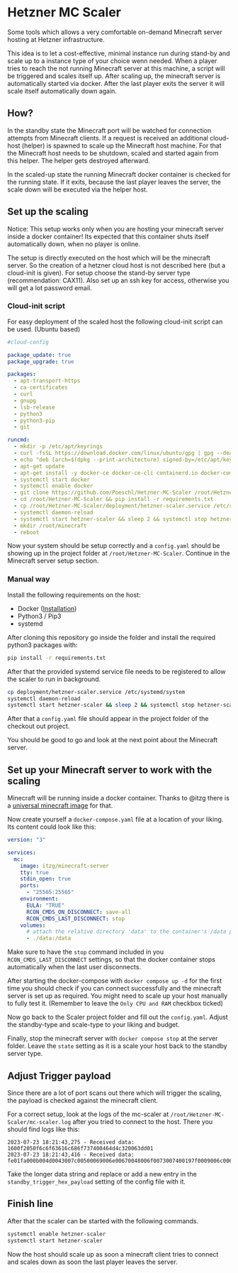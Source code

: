 # Hetzner MC Scaler

Some tools which allows a very comfortable on-demand Minecraft server hosting at Hetzner infrastructure.

This idea is to let a cost-effective, minimal instance run during stand-by and scale up to a instance type of your
choice wenn needed.
When a player tries to reach the not running Minecraft server at this machine, a script will be triggered and scales
itself up.
After scaling up, the minecraft server is automatically started via docker.
After the last player exits the server it will scale itself automatically down again.

## How?

In the standby state the Minecraft port will be watched for connection attempts from Minecraft clients.
If a request is received an additional cloud-host (helper) is spawned to scale up the Minecraft host machine.
For that the Minecraft host needs to be shutdown, scaled and started again from this helper.
The helper gets destroyed afterward.

In the scaled-up state the running Minecraft docker container is checked for the running state.
If it exits, because the last player leaves the server, the scale down will be executed via the helper host.

## Set up the scaling

Notice: This setup works only when you are hosting your minecraft server inside a docker container!
Its expected that this container shuts itself automatically down, when no player is online.

The setup is directly executed on the host which will be the minecraft server.
So the creation of a hetzner cloud host is not described here (but a cloud-init is given).
For setup choose the stand-by server type (recommendation: CAX11).
Also set up an ssh key for access, otherwise you will get a lot password email.

### Cloud-init script

For easy deployment of the scaled host the following cloud-init script can be used. (Ubuntu based)

```yaml
#cloud-config

package_update: true
package_upgrade: true

packages:
  - apt-transport-https
  - ca-certificates
  - curl
  - gnupg
  - lsb-release
  - python3
  - python3-pip
  - git

runcmd:
  - mkdir -p /etc/apt/keyrings
  - curl -fsSL https://download.docker.com/linux/ubuntu/gpg | gpg --dearmor -o /etc/apt/keyrings/docker.gpg
  - echo "deb [arch=$(dpkg --print-architecture) signed-by=/etc/apt/keyrings/docker.gpg] https://download.docker.com/linux/ubuntu  $(lsb_release -cs) stable" | tee /etc/apt/sources.list.d/docker.list > /dev/null
  - apt-get update 
  - apt-get install -y docker-ce docker-ce-cli containerd.io docker-compose-plugin
  - systemctl start docker
  - systemctl enable docker
  - git clone https://github.com/Poeschl/Hetzner-MC-Scaler /root/Hetzner-MC-Scaler
  - cd /root/Hetzner-MC-Scaler && pip install -r requirements.txt
  - cp /root/Hetzner-MC-Scaler/deployment/hetzner-scaler.service /etc/systemd/system
  - systemctl daemon-reload
  - systemctl start hetzner-scaler && sleep 2 && systemctl stop hetzner-scaler
  - mkdir /root/minecraft
  - reboot

```

Now your system should be setup correctly and a `config.yaml` should be showing up in the project folder at
`/root/Hetzner-MC-Scaler`. Continue in the Minecraft server setup section.

### Manual way

Install the following requirements on the host:

* Docker ([Installation](https://docs.docker.com/engine/install/ubuntu/))
* Python3 / Pip3
* systemd

After cloning this repository go inside the folder and install the required python3 packages with:

```bash
pip install -r requirements.txt
```

After that the provided systemd service file needs to be registered to allow the scaler to run in background.

```bash
cp deployment/hetzner-scaler.service /etc/systemd/system
systemctl daemon-reload
systemctl start hetzner-scaler && sleep 2 && systemctl stop hetzner-scaler 
```

After that a `config.yaml` file should appear in the project folder of the checkout out project.

You should be good to go and look at the next point about the Minecraft server.

## Set up your Minecraft server to work with the scaling

Minecraft will be running inside a docker container.
Thanks to @itzg there is a [universal minecraft image](https://github.com/itzg/docker-minecraft-server) for that.

Now create yourself a `docker-compose.yaml` file at a location of your liking.
Its content could look like this:

```yaml
version: "3"

services:
  mc:
    image: itzg/minecraft-server
    tty: true
    stdin_open: true
    ports:
      - "25565:25565"
    environment:
      EULA: "TRUE"
      RCON_CMDS_ON_DISCONNECT: save-all
      RCON_CMDS_LAST_DISCONNECT: stop
    volumes:
      # attach the relative directory 'data' to the container's /data path
      - ./data:/data
```

Make sure to have the `stop` command included in you `RCON_CMDS_LAST_DISCONNECT` settings, so that the docker container
stops automatically when the last user disconnects.

After starting the docker-compose with `docker compose up -d` for the first time you should check if you can connect
successfully and the minecraft server is set up as required.
You might need to scale up your host manually to fully test it. (Remember to leave the `Only CPU and RAM` checkbox
ticked)

Now go back to the Scaler project folder and fill out the `config.yaml`.
Adjust the standby-type and scale-type to your liking and budget.

Finally, stop the minecraft server with `docker compose stop` at the server folder.
Leave the `state` setting as it is a scale your host back to the standby server type.

## Adjust Trigger payload

Since there are a lot of port scans out there which will trigger the scaling, the payload is checked against the
minecraft
client.

For a correct setup, look at the logs of the mc-scaler at `/root/Hetzner-MC-Scaler/mc-scaler.log` after you tried to
connect to the host. There you should find logs like this:

```text
2023-07-23 18:21:43,275 - Received data: 1600f2050f6c6f63616c686f737400464d4c320063dd01
2023-07-23 18:21:43,416 - Received data: fe01fa000b004d0043007c00500069006e00670048006f0073007400197f0009006c006f00630061006c0068006f00730074000063dd
```

Take the longer data string and replace or add a new entry in the `standby_trigger_hex_payload` setting of the config file with it.

## Finish line

After that the scaler can be started with the following commands.

```bash
systemctl enable hetzner-scaler
systemctl start hetzner-scaler
```

Now the host should scale up as soon a minecraft client tries to connect and scales down as soon the last player leaves
the server.
